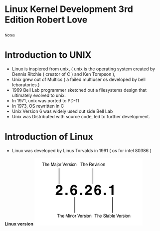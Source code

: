 # Linux Kernel Development 3rd Edition Robert Love
<sub>Notes</sub>

# Introduction to UNIX
- Linux is inspiered from unix, ( unix is the operating system created by Dennis Ritchie ( creator of C ) and Ken Tompson ),
 - Unix grew out of Multics ( a failed multiuser os developed by bell leboratories.)
 - 1969 Bell Lab programmer sketched out a filesystems design that ultimately evolved to unix.
 - In 1971, unix was ported to PD-11
 - In 1973, OS rewritten in C
 - Unix Version 6 was widely used out side Bell Lab
 - Unix was Distributed with source code, led to further development.

# Introduction of Linux
- Linux was developed by Linus Torvalds in 1991 ( os for intel 80386 )


**Linux version**
![linuxversion](img/linuxversion.png)

